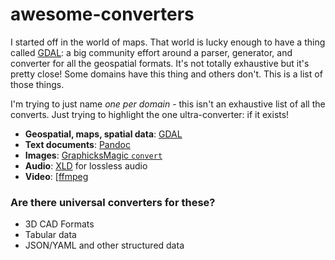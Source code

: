 # awesome-converters

I started off in the world of maps. That world is lucky enough to have a thing called [GDAL](https://gdal.org/): a big community effort around a parser, generator, and converter for all the geospatial formats. It's not totally exhaustive but it's pretty close! Some domains have this thing and others don't. This is a list of those things.

I'm trying to just name _one per domain_ - this isn't an exhaustive list of all the converts. Just trying to highlight the one ultra-converter: if it exists!

- **Geospatial, maps, spatial data**: [GDAL](https://gdal.org/)
- **Text documents**: [Pandoc](https://pandoc.org/)
- **Images**: [GraphicksMagic `convert`](http://www.graphicsmagick.org/convert.html)
- **Audio**: [XLD](https://tmkk.undo.jp/xld/index_e.html) for lossless audio
- **Video**: [[ffmpeg](https://ffmpeg.org/)

### Are there universal converters for these?

- 3D CAD Formats
- Tabular data
- JSON/YAML and other structured data
